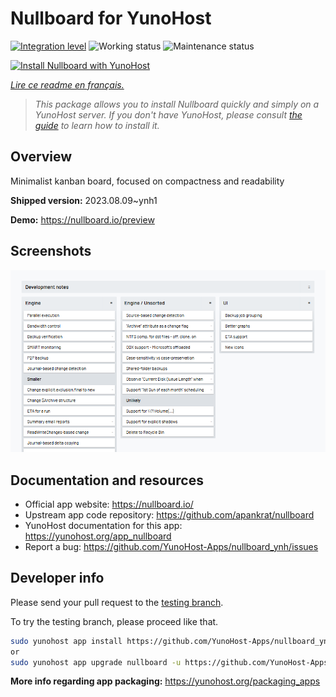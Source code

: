 <!--
N.B.: This README was automatically generated by https://github.com/YunoHost/apps/tree/master/tools/README-generator
It shall NOT be edited by hand.
-->

# Nullboard for YunoHost

[![Integration level](https://dash.yunohost.org/integration/nullboard.svg)](https://dash.yunohost.org/appci/app/nullboard) ![Working status](https://ci-apps.yunohost.org/ci/badges/nullboard.status.svg) ![Maintenance status](https://ci-apps.yunohost.org/ci/badges/nullboard.maintain.svg)

[![Install Nullboard with YunoHost](https://install-app.yunohost.org/install-with-yunohost.svg)](https://install-app.yunohost.org/?app=nullboard)

*[Lire ce readme en français.](./README_fr.md)*

> *This package allows you to install Nullboard quickly and simply on a YunoHost server.
If you don't have YunoHost, please consult [the guide](https://yunohost.org/#/install) to learn how to install it.*

## Overview

Minimalist kanban board, focused on compactness and readability

**Shipped version:** 2023.08.09~ynh1

**Demo:** https://nullboard.io/preview

## Screenshots

![Screenshot of Nullboard](./doc/screenshots/screenshot.png)

## Documentation and resources

* Official app website: <https://nullboard.io/>
* Upstream app code repository: <https://github.com/apankrat/nullboard>
* YunoHost documentation for this app: <https://yunohost.org/app_nullboard>
* Report a bug: <https://github.com/YunoHost-Apps/nullboard_ynh/issues>

## Developer info

Please send your pull request to the [testing branch](https://github.com/YunoHost-Apps/nullboard_ynh/tree/testing).

To try the testing branch, please proceed like that.

``` bash
sudo yunohost app install https://github.com/YunoHost-Apps/nullboard_ynh/tree/testing --debug
or
sudo yunohost app upgrade nullboard -u https://github.com/YunoHost-Apps/nullboard_ynh/tree/testing --debug
```

**More info regarding app packaging:** <https://yunohost.org/packaging_apps>

